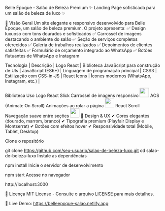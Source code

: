 Belle Époque - Salão de Beleza Premium
✨ Landing Page sofisticada para um salão de beleza de luxo ✨

📌 Visão Geral
Um site elegante e responsivo desenvolvido para Belle Époque, um salão de beleza premium. O projeto apresenta:
✅ Design luxuoso com tons dourados e sofisticados
✅ Carrossel de imagens destacando o ambiente do salão
✅ Seção de serviços completos oferecidos
✅ Galeria de trabalhos realizados
✅ Depoimentos de clientes satisfeitas
✅ Formulário de orçamento integrado ao WhatsApp
✅ Botões flutuantes de WhatsApp e Instagram

Tecnologia | Descrição | Logo
React | Biblioteca JavaScript para construção de UIs | 
JavaScript (ES6+) | Linguagem de programação principal | 
CSS3 | Estilização com CSS-in-JS | 
React Icons | Ícones modernos (WhatsApp, Instagram, etc.) | 

Biblioteca	Uso	Logo
React Slick	Carrossel de imagens responsivo	<img src="https://cdn.jsdelivr.net/gh/devicons/devicon/icons/react/react-original.svg" width="30" />
AOS (Animate On Scroll)	Animações ao rolar a página	<img src="https://img.icons8.com/ios/50/scrolling.png" width="30" />
React Scroll	Navegação suave entre seções	<img src="https://cdn.jsdelivr.net/gh/devicons/devicon/icons/react/react-original.svg" width="30" />
🎨 Design & UX
✔ Cores elegantes (dourado, marrom, branco)
✔ Tipografia premium (Playfair Display e Montserrat)
✔ Botões com efeitos hover
✔ Responsividade total (Mobile, Tablet, Desktop)


Clone o repositório


git clone https://github.com/seu-usuario/salao-de-beleza-luxo.git
cd salao-de-beleza-luxo
Instale as dependências


npm install
Inicie o servidor de desenvolvimento


npm start
Acesse no navegador

http://localhost:3000


📝 Licença
MIT License - Consulte o arquivo LICENSE para mais detalhes.



🔗 Live Demo: https://belleepoque-salao.netlify.app


